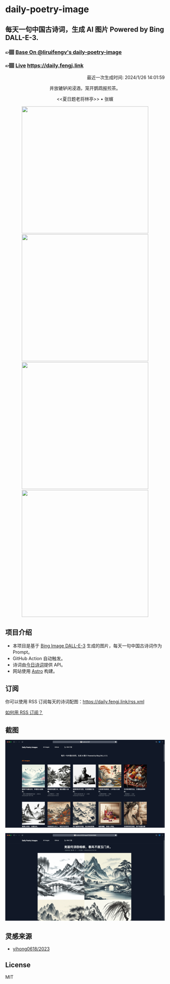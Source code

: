 
# daily-poetry-image

## 每天一句中国古诗词，生成 AI 图片 Powered by Bing DALL-E-3.

### 👉🏽 [Base On @liruifengv's daily-poetry-image](https://github.com/liruifengv/daily-poetry-image)

### 👉🏽 [Live](https://daily.fengj.link) https://daily.fengj.link

<p align="right">
  最近一次生成时间: 2024/1/26 14:01:59
</p>
<p align="center">
井放辘轳闲浸酒，笼开鹦鹉报煎茶。
</p>
<p align="center">
<<夏日题老将林亭>> • 张蠙
</p>
<p align="center">
<img src="https://tse1.mm.bing.net/th/id/OIG.cDs58_sTJJ_4Y3USDgYc" height="400" width="400" />
<img src="https://tse3.mm.bing.net/th/id/OIG.0Cq1Hhps3.qBYAeCeSnc" height="400" width="400" />
<img src="https://tse4.mm.bing.net/th/id/OIG.hZrWJupWpACPIwzdEPUk" height="400" width="400" />
<img src="https://tse1.mm.bing.net/th/id/OIG._nJ94p5qgjbhhVqmRYUZ" height="400" width="400" />
</p>

## 项目介绍

-   本项目是基于 [Bing Image DALL-E-3](https://www.bing.com/images/create) 生成的图片，每天一句中国古诗词作为 Prompt。
-   GitHub Action 自动触发。
-   诗词由[今日诗词](https://www.jinrishici.com/)提供 API。
-   网站使用 [Astro](https://astro.build) 构建。

## 订阅

你可以使用 RSS 订阅每天的诗词配图：https://daily.fengj.link/rss.xml

[如何用 RSS 订阅？](https://zhuanlan.zhihu.com/p/55026716)

## 截图

![图片列表](./screenshots/Snipaste_2023-12-28_21-00-26.png)

![图片详情](./screenshots/Snipaste_2023-12-28_21-00-53.png)

## 灵感来源

-   [yihong0618/2023](https://github.com/yihong0618/2023)

## License

MIT
